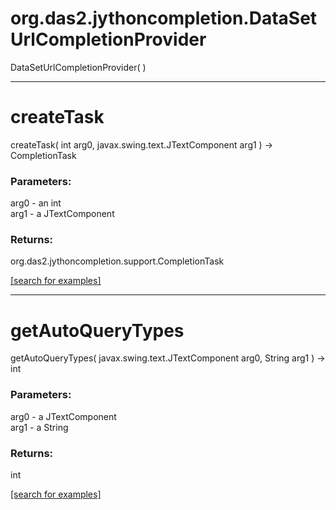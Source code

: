 # org.das2.jythoncompletion.DataSetUrlCompletionProvider
DataSetUrlCompletionProvider( )


***
<a name="createTask"></a>
# createTask
createTask( int arg0, javax.swing.text.JTextComponent arg1 ) &rarr; CompletionTask



### Parameters:
arg0 - an int
<br>arg1 - a JTextComponent

### Returns:
org.das2.jythoncompletion.support.CompletionTask


<a href="https://github.com/autoplot/dev/search?q=createTask&unscoped_q=createTask">[search for examples]</a>

***
<a name="getAutoQueryTypes"></a>
# getAutoQueryTypes
getAutoQueryTypes( javax.swing.text.JTextComponent arg0, String arg1 ) &rarr; int



### Parameters:
arg0 - a JTextComponent
<br>arg1 - a String

### Returns:
int


<a href="https://github.com/autoplot/dev/search?q=getAutoQueryTypes&unscoped_q=getAutoQueryTypes">[search for examples]</a>

